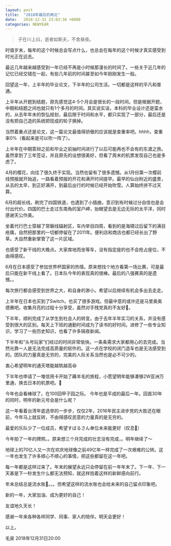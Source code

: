 ```yaml
---
layout: post
title:  "2018年最后的再见"
date:   2018-12-31 23:03:36 +0800
categories: NEWYEAR
---
```



> 子在川上曰，逝者如斯夫，不舍昼夜。  

时值岁末，每年的这个时候总会写点什么，也总会在每年的这个时候才真实感受到时光正在远去。

最近几年越来越感受到一年已经不再是小时候那漫长的时间了。一些关于近几年的记忆已经交错在一起，有些几年前的时间甚至如今年刚刚发生一般。

回望这一年，上半年的毕业论文，下半年的公司生活。一切都是这样的平凡和普通。
<!--more-->
<p id='more'></p>
上半年从开题到结题，原先感觉这4-5个月会是很长的一段时间。但是根据开题，中期和结题之间也就只有1个多月的时间。其实说实话，本科的毕业设计还是蛮水的，从去年年末的恢弘规划，最后限于时间和水平，都只实现了一部分，最后还是没有把自己造的系统把现成的轮子换掉。

当然着重点还是论文，这一篇论文最值得骄傲的应该就是查重率吧。hhhh，查重率0%（看起来是可以吹一阵了）。

上半年在中期答辩之前和毕业之前抽时间进行了以后可能再也不会有的东渡之旅。虽然拿到了三年签证，并且原先的设想很美好，但看了周末的机票发现自己也是多虑了。

4月的樱花，向往了很久终于实现。当然也留有了很多遗憾。从1月份第一次樱前线预报就开始追，一路看着预报的开花和满开时间提早。最早的仙台附近的盛景，从去的太早，到正好满开，到最后出行的时候已经开始吹雪。人算始终拼不过天算。

6月的超长线，刷完了四国铁道，也遇到了小插曲，意识到有时候过分自信也是会付出代价。四国的巴士走过东南角的室户岬，抬眼望去是无边无际的太平洋，同时感谢天公作美。

坐着代行巴士穿越了常磐线辐射区，车内举目四周，看到的是海啸过后留下的满目疮痍，自然把那里的一切都停留在了2011年。便利店和商店也都已经长出了野草。大自然重新掌管了这一片区域。

也感受了新干线的大晚点。大家席地而坐等车，没有指定座的也不会抢占座位，不由得感叹。

6月在日本感受了参加世界杯国家的热情。原来想找个地方看第一场比赛，可是最后只能在新干线上看了。日本队今年的表现真的很棒。最后的八强赛真的是遗憾。。

每次旅行都会感受到世界之大，和自身的渺小。希望以后继续有机会多出去走走。

上半年在日本也买到了Switch，也买了很多游戏。但最中意的或许还是马里奥奥德赛吧。收集月亮的过程十分享受，虽然对手残党真的不友好😤。

下半年，顺利完成了从学生到社会人的转变。由于去年半年实习的关系，并没有感受到很大的区别。每天上下班的通勤时间成为了读书的好时间。进修了一些专业知识，学习了一些历史知识，也看了许多隔夜新闻。

下半年和“头号玩家”们经过的时间非常愉快。一条条需求大家都用心的去完成。当然光靠一人是无法完成高质量的软件的。这一点在学校的闭门造车也是无法感受到的。团队的力量真是无穷的，完美的人际关系当然也是必不可少的。

衷心希望明年的通天塔能越筑越高😆

下半年也申请了一堆信用卡开始了薅羊毛的旅程，小愿望明年能够凑够2W亚洲万里通，换去日本的机票吧。🧐

今年也会看棒球了。在100回甲子园之际。
今年也是平成的最后一年。回首30年的同时，明年的新元号会是什么呢？

这一年看着台湾年底选举的一步步，仅仅2年，2016年民主进步党的大胜还在眼前，今年马上就反转，不由得感叹民意的力量真的是无穷的。

最爱的乐队少了一位成员，希望すばるさん单位未来能更好（叹息🙁）

今年拍了一年的牌照。。原来想三个月完成的壮志没有完成，。明年继续了～

地球上的70亿人又一次在欢庆地球像之前49亿年一样完成了一次艰难的公转。这一年也发生了许多顺心不顺心的事情，把这些都留在这一年吧。

每一年都是这样过来了。年末的展望永远只会停留在前一年年末了。下一年、下一天甚是下一秒发生什么都无法预知，就这样抱着这样的新鲜感向前行。

年末总结总是流水账🤪。。。但希望这样的流水账也会给未来的自己留点印象吧。

新的一年，大家加油、成为更好的自己！

友谊地久天长！

感谢一年来各种各样同学、同事、家人的陪伴。明天会更好！



以上。

毛泉
2018年12月31日20:00




